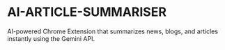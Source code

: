 # AI-ARTICLE-SUMMARISER
AI-powered Chrome Extension that summarizes news, blogs, and articles instantly using the Gemini API.
